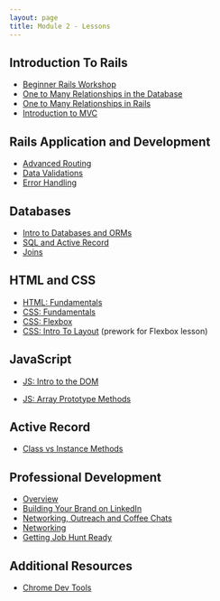 ```yaml
---
layout: page
title: Module 2 - Lessons
---
```


## Introduction To Rails
* [Beginner Rails Workshop](./beginner_rails_workshop)
* [One to Many Relationships in the Database](./one_to_many_relationships_part1)
* [One to Many Relationships in Rails](./one_to_many_relationships_part2)
* [Introduction to MVC](./intro_to_mvc)

## Rails Application and Development
* [Advanced Routing](./advanced_routing)
* [Data Validations](./data_validations)
* [Error Handling](./error_handling)

## Databases
* [Intro to Databases and ORMs](./databases_and_orms)
* [SQL and Active Record](./sql_and_active_record)
* [Joins](./joins)
<!-- * [Joining Multiple Tables](./joins_2)-->

## HTML and CSS
* [HTML: Fundamentals](./html_fundamentals)
* [CSS: Fundamentals](./css_fundamentals)
* [CSS: Flexbox](./css_flexbox)
* [CSS: Intro To Layout](./css_intro_to_layout) (prework for Flexbox lesson)

## JavaScript
<!-- * [JS: Fundamentals](./js_fundamentals) -->
* [JS: Intro to the DOM](./js_intro_to_dom)
<!-- * [JS: Event Listeners](./js_event_listeners) -->
* [JS: Array Prototype Methods](./js_array_prototype_methods)

## Active Record
* [Class vs Instance Methods](./class_vs_instance_methods.md)

## Professional Development
* [Overview](./pd_overview)
* [Building Your Brand on LinkedIn](https://docs.google.com/presentation/d/e/2PACX-1vS8CZUjYkpnkTJrp2Ga8um-UUFUsJ-5JA85FF9x875J-l_eKy7IyL47sAt8kl_FOlg7rG5ntVxpk5he/pub?start=false&loop=false&delayms=3000)
* [Networking, Outreach and Coffee Chats](./networking)
* [Networking](https://docs.google.com/presentation/d/e/2PACX-1vQa672IV-XwWG9q-ujEJ0w72QCBzf4jVMNI-trwLuKt9kk_ewe0l6Mk6YSWoo9UYMETbJ5RZ3akKyux/pub?start=false&loop=false&delayms=3000)
* [Getting Job Hunt Ready](https://docs.google.com/presentation/d/e/2PACX-1vTDlRAiXiR_PSsAFGQtP8je_pcUWmLdk1kYc4jO4hTyzxDuksNWUMdUITMNXp1pRFMM0gKDiAVyXL0c/pub?start=false&loop=false&delayms=3000)

## Additional Resources
* [Chrome Dev Tools](./chrome_dev_tools)
